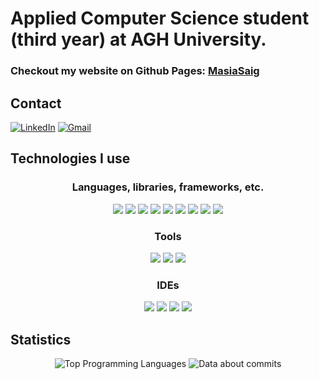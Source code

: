 # Applied Computer Science student (third year) at AGH University.

### Checkout my website on Github Pages: [MasiaSaig](https://masiasaig.github.io/)

## Contact ##
<a href="www.linkedin.com/in/maciej-lukasz-mueller">![LinkedIn](https://img.shields.io/badge/linkedin-%230077B5.svg?style=for-the-badge&logo=linkedin&logoColor=white)</a>
<a href="mailto:mullermaciej12@gmail.com">![Gmail](https://img.shields.io/badge/Gmail-D14836?style=for-the-badge&logo=gmail&logoColor=white)</a>

## Technologies I use ##
<h3 align="center">Languages, libraries, frameworks, etc.</h3>
<p align="center">
  <a target="_blank" href="https://devdocs.io/c/" title="C"><img src="https://skillicons.dev/icons?i=c" /></a>
  <a target="_blank" href="https://devdocs.io/cpp/" title="C++"><img src="https://skillicons.dev/icons?i=cpp" /></a>
  <a target="_blank" href="https://devdocs.io/qt/" title="Qt"><img src="https://skillicons.dev/icons?i=qt" /></a>
  <a target="_blank" href="https://www.python.org/" title="Python"><img src="https://skillicons.dev/icons?i=python" /></a>
  <a target="_blank" href="https://devdocs.io/html/" title="HTML"><img src="https://skillicons.dev/icons?i=html" /></a>
  <a target="_blank" href="https://devdocs.io/css/" title="CSS"><img src="https://skillicons.dev/icons?i=css" /></a>
  <a target="_blank" href="https://devdocs.io/javascript/" title="JavaScript"><img src="https://skillicons.dev/icons?i=js" /></a>
  <a target="_blank" href="https://devdocs.io/php/" title="PHP"><img src="https://skillicons.dev/icons?i=php" /></a>
<!--   <a target="_blank" href="https://www.java.com"><img src="https://skillicons.dev/icons?i=java" /></a> -->
  <a target="_blank" href="https://vuejs.org/" title="Vue"><img src="https://skillicons.dev/icons?i=vue" /></a>
</p>

<h3 align="center">Tools</h3>
<p align="center">
  <a target="_blank" href="https://git-scm.com" title="Git"><img src="https://skillicons.dev/icons?i=git" /></a>
  <a target="_blank" href="https://cmake.org/" title="CMake"><img src="https://skillicons.dev/icons?i=cmake" /></a>
  <a target="_blank" href="https://www.postgresql.org/" title="PostgreSQL"><img src="https://skillicons.dev/icons?i=postgres" /></a>
</p>

<h3 align="center">IDEs</h3>
<p align="center">
  <a target="_blank" href="https://visualstudio.microsoft.com/" title="Visual Studio"><img src="https://skillicons.dev/icons?i=visualstudio" /></a>
  <a target="_blank" href="https://code.visualstudio.com/" title="Visual Studio Code"><img src="https://skillicons.dev/icons?i=vscode" /></a>
  <a target="_blank" href="https://www.vim.org/" title="Vim"><img src="https://skillicons.dev/icons?i=vim" /></a>
  <a target="_blank" href="https://doc.qt.io/qtcreator/" title="Qt Creator"><img src="https://skillicons.dev/icons?i=qt" /></a>
</p>

## Statistics ##
<!-- 
### Future plans ### -->
<!--
I was thinking of getting to know C# together with .Net Framework, because I see it very often used in some desktop applications. So I thought it would be nice to know, how to quickly create some simple (or even some more advanced) programs to share with my friends and create their sometimes silly application ideas. <br>
--> 
<!--
In further future, I want to buy some pcb, mabe like an arduino or raspberry pi, just to get started and try it out. But I do not have any project ideas, for now. I was also wondering, if using a regular circuit board would be better, as it would surly be more challanging, since I would also have to learn more about electronics and circuit design.
-->
<p align="center">
  <img alt="Top Programming Languages" src="https://github-readme-stats.vercel.app/api/top-langs/?username=MasiaSaig&layout=compact&bg_color=282a36&text_color=f8f8f2&title_color=f8f8f2" />
  <picture>
    <source display="inline-block"
      srcset="https://github-readme-stats.vercel.app/api?username=anuraghazra&show_icons=true&hide_title=true"
      media="(prefers-color-scheme: light), (prefers-color-scheme: no-preference)"
    />
    <source display="inline-block"
      srcset="https://github-readme-stats.vercel.app/api?username=MasiaSaig&show_icons=true&hide_title=true&theme=dracula"
      media="(prefers-color-scheme: dark)"
    />
      <img alt="Data about commits" src="https://github-readme-stats.vercel.app/api?username=MasiaSaig&show_icons=true&hide_title=true&bg_color=282a36&text_color=f8f8f2" />
  </picture>
</p>

<!--
<picture>
  <source
    srcset="https://github-readme-stats.vercel.app/api/top-langs/?username=MasiaSaig&size_weight=0.5&count_weight=0.5"
    media="(prefers-color-scheme: light), (prefers-color-scheme: no-preference)"
  />
  <source
    srcset="https://github-readme-stats.vercel.app/api/top-langs/?username=MasiaSaig&size_weight=0.5&count_weight=0.5&theme=dracula"
    media="(prefers-color-scheme: dark)"
  />
  <img alt="Data about commits" src="https://github-readme-stats.vercel.app/api/top-langs/?username=MasiaSaig&size_weight=0.5&count_weight=0.5" />
</picture>
--!>
